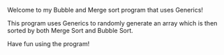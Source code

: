 Welcome to my Bubble and Merge sort program that uses Generics!

This program uses Generics to randomly generate an array which is then sorted by both Merge Sort and Bubble Sort.

Have fun using the program!

